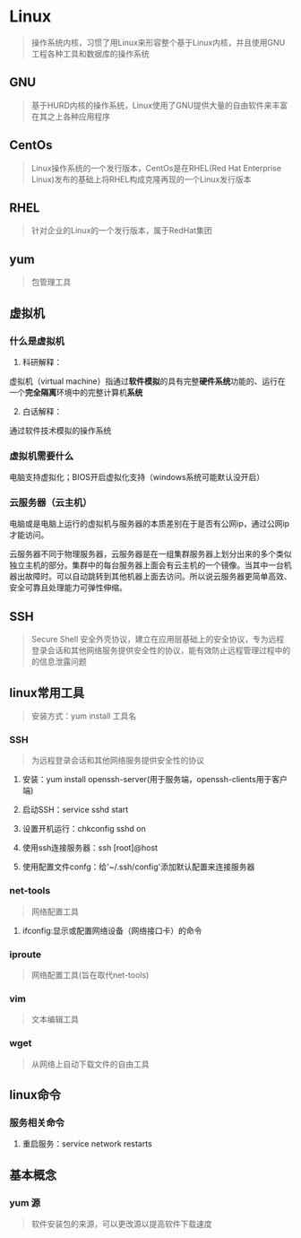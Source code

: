# Linux

> 操作系统内核，习惯了用Linux来形容整个基于Linux内核，并且使用GNU工程各种工具和数据库的操作系统

## GNU

> 基于HURD内核的操作系统，Linux使用了GNU提供大量的自由软件来丰富在其之上各种应用程序

## CentOs

> Linux操作系统的一个发行版本，CentOs是在RHEL(Red Hat Enterprise Linux)发布的基础上将RHEL构成克隆再现的一个Linux发行版本

## RHEL 

> 针对企业的Linux的一个发行版本，属于RedHat集团

## yum

> 包管理工具

## 虚拟机

### 什么是虚拟机

1. 科研解释：
    
虚拟机（virtual machine）指通过**软件模拟**的具有完整**硬件系统**功能的、运行在一个**完全隔离**环境中的完整计算机**系统**

2. 白话解释：

通过软件技术模拟的操作系统

### 虚拟机需要什么

电脑支持虚拟化；BIOS开启虚拟化支持（windows系统可能默认没开启）

### 云服务器（云主机）

电脑或是电脑上运行的虚拟机与服务器的本质差别在于是否有公网ip，通过公网ip才能访问。

云服务器不同于物理服务器，云服务器是在一组集群服务器上划分出来的多个类似独立主机的部分。集群中的每台服务器上面会有云主机的一个镜像。当其中一台机器出故障时。可以自动跳转到其他机器上面去访问。所以说云服务器更简单高效、安全可靠且处理能力可弹性伸缩。

## SSH

> Secure Shell 安全外壳协议，建立在应用层基础上的安全协议，专为远程登录会话和其他网络服务提供安全性的协议，能有效防止远程管理过程中的的信息泄露问题

## linux常用工具

> 安装方式：yum install 工具名

### SSH 

> 为远程登录会话和其他网络服务提供安全性的协议

1. 安装：yum install openssh-server(用于服务端，openssh-clients用于客户端)

2. 启动SSH：service sshd start

3. 设置开机运行：chkconfig sshd on

4. 使用ssh连接服务器：ssh \[root\]\@host

5. 使用配置文件confg：给'~/.ssh/config'添加默认配置来连接服务器

### net-tools

> 网络配置工具

1. ifconfig:显示或配置网络设备（网络接口卡）的命令

### iproute

> 网络配置工具(旨在取代net-tools)

### vim

> 文本编辑工具

### wget

> 从网络上自动下载文件的自由工具

## linux命令

### 服务相关命令

1. 重启服务：service network restarts

## 基本概念

### yum 源

> 软件安装包的来源，可以更改源以提高软件下载速度


